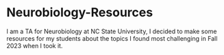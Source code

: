 # Neurobiology-Resources
I am a TA for Neurobiology at NC State University, I decided to make some resources for my students about the topics I found most challenging in Fall 2023 when I took it. 
